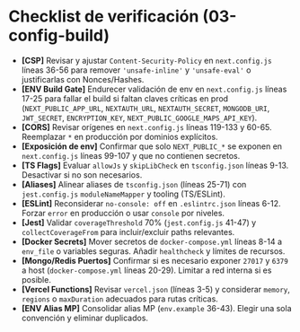 # Checklist de verificación (03-config-build)

- **[CSP]** Revisar y ajustar `Content-Security-Policy` en `next.config.js` líneas 36-56 para remover `'unsafe-inline'` y `'unsafe-eval'` o justificarlas con Nonces/Hashes.
- **[ENV Build Gate]** Endurecer validación de env en `next.config.js` líneas 17-25 para fallar el build si faltan claves críticas en prod (`NEXT_PUBLIC_APP_URL`, `NEXTAUTH_URL`, `NEXTAUTH_SECRET`, `MONGODB_URI`, `JWT_SECRET`, `ENCRYPTION_KEY`, `NEXT_PUBLIC_GOOGLE_MAPS_API_KEY`).
- **[CORS]** Revisar orígenes en `next.config.js` líneas 119-133 y 60-65. Reemplazar `*` en producción por dominios explícitos.
- **[Exposición de env]** Confirmar que solo `NEXT_PUBLIC_*` se exponen en `next.config.js` líneas 99-107 y que no contienen secretos.
- **[TS Flags]** Evaluar `allowJs` y `skipLibCheck` en `tsconfig.json` líneas 9-13. Desactivar si no son necesarios.
- **[Aliases]** Alinear aliases de `tsconfig.json` (líneas 25-71) con `jest.config.js` `moduleNameMapper` y tooling (TS/ESLint).
- **[ESLint]** Reconsiderar `no-console: off` en `.eslintrc.json` líneas 6-12. Forzar `error` en producción o usar `console` por niveles.
- **[Jest]** Validar `coverageThreshold` 70% (`jest.config.js` 41-47) y `collectCoverageFrom` para incluir/excluir paths relevantes.
- **[Docker Secrets]** Mover secretos de `docker-compose.yml` líneas 8-14 a `env_file` o variables seguras. Añadir `healthcheck` y límites de recursos.
- **[Mongo/Redis Puertos]** Confirmar si es necesario exponer `27017` y `6379` a host (`docker-compose.yml` líneas 20-29). Limitar a red interna si es posible.
- **[Vercel Functions]** Revisar `vercel.json` (líneas 3-5) y considerar `memory`, `regions` o `maxDuration` adecuados para rutas críticas.
- **[ENV Alias MP]** Consolidar alias MP (`env.example` 36-43). Elegir una sola convención y eliminar duplicados.
